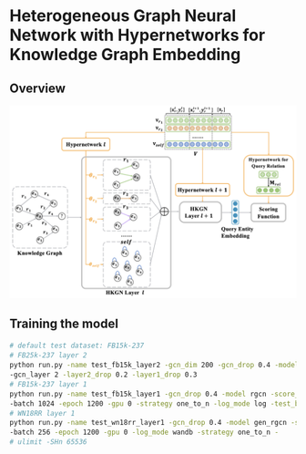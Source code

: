 # Heterogeneous Graph Neural Network with Hypernetworks for Knowledge Graph Embedding 

## Overview
![The architecture of HKGN.](model.png)

## Training the model

```bash
# default test dataset: FB15k-237
# FB25k-237 layer 2
python run.py -name test_fb15k_layer2 -gcn_dim 200 -gcn_drop 0.4 -model gen_rgcn -score_func conve -batch 1024 -epoch 1200 -gpu 0 -log_mode wandb -strategy one_to_n -test_batch 2048 -exp gen_ctx_conv_global_wo_r \
-gcn_layer 2 -layer2_drop 0.2 -layer1_drop 0.3
# FB15k-237 layer 1
python run.py -name test_fb15k_layer1 -gcn_drop 0.4 -model rgcn -score_func gen_conve -opn mult \
-batch 1024 -epoch 1200 -gpu 0 -strategy one_to_n -log_mode log -test_batch 2048 -exp gen_ctx_conv_global_wo_r
# WN18RR layer 1
python run.py -name test_wn18rr_layer1 -gcn_drop 0.4 -model gen_rgcn -score_func gen_conve -opn mult \
-batch 256 -epoch 1200 -gpu 0 -log_mode wandb -strategy one_to_n -
# ulimit -SHn 65536
```

